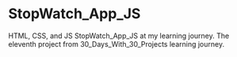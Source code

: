 # StopWatch_App_JS
HTML, CSS, and JS StopWatch_App_JS at my learning journey. The eleventh project from 30_Days_With_30_Projects learning journey.

